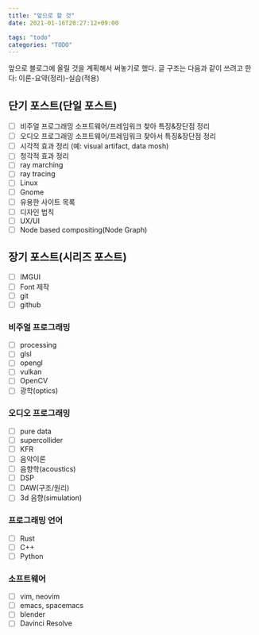 ```yaml
---
title: "앞으로 할 것"
date: 2021-01-16T20:27:12+09:00

tags: "todo"
categories: "TODO"
---
```


앞으로 블로그에 올릴 것을 계획해서 써놓기로 했다. 
글 구조는 다음과 같이 쓰려고 한다: 이론-요약(정리)-실습(적용)

## 단기 포스트(단일 포스트)
- [ ] 비주얼 프로그래밍 소프트웨어/프레임워크 찾아 특징&장단점 정리
- [ ] 오디오 프로그래밍 소프트웨어/프레임워크 찾아서 특징&장단점 정리
- [ ] 시각적 효과 정리 (예: visual artifact, data mosh)
- [ ] 청각적 효과 정리 
- [ ] ray marching
- [ ] ray tracing
- [ ] Linux 
- [ ] Gnome
- [ ] 유용한 사이트 목록
- [ ] 디자인 법칙
- [ ] UX/UI
- [ ] Node based compositing(Node Graph)

## 장기 포스트(시리즈 포스트)
- [ ] IMGUI
- [ ] Font 제작
- [ ] git
- [ ] github

### 비주얼 프로그래밍
- [ ] processing
- [ ] glsl
- [ ] opengl
- [ ] vulkan
- [ ] OpenCV
- [ ] 광학(optics)

### 오디오 프로그래밍
- [ ] pure data
- [ ] supercollider
- [ ] KFR
- [ ] 음악이론
- [ ] 음향학(acoustics)
- [ ] DSP
- [ ] DAW(구조/원리)
- [ ] 3d 음향(simulation)

### 프로그래밍 언어
- [ ] Rust
- [ ] C++
- [ ] Python

### 소프트웨어
- [ ] vim, neovim
- [ ] emacs, spacemacs
- [ ] blender
- [ ] Davinci Resolve
